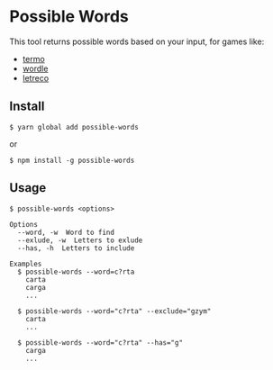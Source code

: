 # Possible Words

This tool returns possible words based on your input, for games like:

- [termo](https://term.ooo)
- [wordle](https://www.nytimes.com/games/wordle/index.html)
- [letreco](https://www.gabtoschi.com/letreco/)

## Install

```
$ yarn global add possible-words
```

or

```
$ npm install -g possible-words
```

## Usage

```
$ possible-words <options>

Options
  --word, -w  Word to find
  --exlude, -w  Letters to exlude
  --has, -h  Letters to include

Examples
  $ possible-words --word=c?rta
    carta
    carga
    ...

  $ possible-words --word="c?rta" --exclude="gzym"
    carta
    ...

  $ possible-words --word="c?rta" --has="g"
    carga
    ...
```
